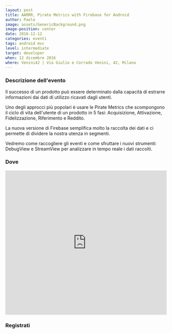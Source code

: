 ```yaml
---
layout: post
title: AARRR, Pirate Metrics with Firebase for Android
author: Paolo
image: assets/GenericBackground.png
image-position: center
date: 2016-12-12
categories: eventi
tags: android mvc
level: intermediate
target: developer
when: 12 dicembre 2016
where: Venini42 | Via Giulio e Corrado Venini, 42, Milano
---
```


### Descrizione dell'evento

Il successo di un prodotto può essere determinato dalla capacità di estrarre informazioni dai dati di utilizzo ricavati dagli utenti.

Uno degli approcci più popolari è usare le Pirate Metrics che scompongono il ciclo di vita dell'utente di un prodotto in 5 fasi: Acquisizione, Attivazione, Fidelizzazione, Riferimento e Reddito.

La nuova versione di Firebase semplifica molto la raccolta dei dati e ci permette di dividere la nostra utenza in segmenti.

Vedremo come raccogliere gli eventi e come sfruttare i nuovi strumenti: DebugView e StreamView per analizzare in tempo reale i dati raccolti.

### Dove

<div style="width:100%; text-align:left;">
<iframe src="https://www.google.com/maps/embed?pb=!1m18!1m12!1m3!1d2796.9719311147305!2d9.213347065778008!3d45.49050997910116!2m3!1f0!2f0!3f0!3m2!1i1024!2i768!4f13.1!3m3!1m2!1s0x0%3A0xc95afb6f555f4ed6!2sVenini42!5e0!3m2!1sit!2sus!4v1484683990823" width="600" height="450" frameborder="0" style="border:0; height: 450px; width:100%" allowfullscreen></iframe>
</div>

### Registrati

